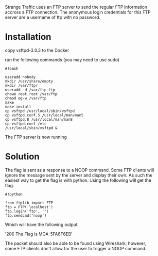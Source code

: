 Strange Traffic uses an FTP server to send the regular FTP information accross a FTP connection.  The anonymous login credentials for this FTP server are a username of ftp with no password.

# Installation #

copy vsftpd-3.0.3 to the Docker

run the following commands (you may need to use sudo)


```
#!bash

useradd nobody
mkdir /usr/share/empty
mkdir /var/ftp/
useradd -d /var/ftp ftp
chown root.root /var/ftp
chmod og-w /var/ftp
make
make install
cp vsftpd /usr/local/sbin/vsftpd
cp vsftpd.conf.5 /usr/local/man/man5
cp vsftpd.8 /usr/local/man/man8
cp vsftpd.conf /etc
/usr/local/sbin/vsftpd &
```


The FTP server is now running

# Solution #
The flag is sent as a response to a NOOP command.  Some FTP clients will ignore the message sent by the server and display their own.  As such the easiest way to get the flag is with python.  Using the following will get the flag.

```
#!python

from ftplib import FTP
ftp = FTP('localhost')
ftp.login('ftp', '')
ftp.sendcmd('noop')

```

Which will have the following output


'200 The Flag is MCA-5FA6F6EB'

The packet should also be able to be found using Wireshark; however, some FTP clients don't allow for the user to trigger a NOOP command.